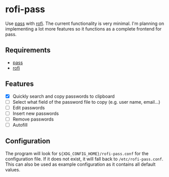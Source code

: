 # rofi-pass

Use [pass](https://www.passwordstore.org) with 
[rofi](https://github.com/davatorium/rofi). The current functionality is very 
minimal. I'm planning on implementing a lot more features so it functions as 
a complete frontend for pass.

## Requirements

- [pass](https://www.passwordstore.org)
- [rofi](https://github.com/davatorium/rofi)

## Features
- [x] Quickly search and copy passwords to clipboard
- [ ] Select what field of the password file to copy (e.g. user name, email...)
- [ ] Edit passwords
- [ ] Insert new passwords
- [ ] Remove passwords
- [ ] Autofill

## Configuration

The program will look for `${XDG_CONFIG_HOME}/rofi-pass.conf` for the 
configuration file. If it does not exist, it will fall back to 
`/etc/rofi-pass.conf`. This can also be used as example configuration as it 
contains all default values.
